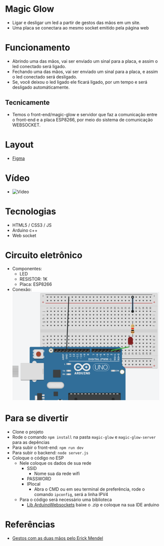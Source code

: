 # Magic Glow
- Ligar e desligar um led a partir de gestos das mãos em um site. 
- Uma placa se conectara ao mesmo socket emitido pela página web 

# Funcionamento
- Abrindo uma das mãos, vai ser enviado um sinal para a placa, e assim o led conectado será ligado. 
- Fechando uma das mãos, vai ser enviado um sinal para a placa, e assim o led conectado será desligado. 
- Se, você deixou o led ligado ele ficará ligado, por um tempo e será desligado automáticamente.

## Tecnicamente
- Temos o front-end/magic-glow e servidor que faz a comunicação entre o front-end e a placa ESP8266, por meio do sistema de comunicação WEBSOCKET.

# Layout
- [Figma](https://www.figma.com/design/TdetFT9IVp8JG6JoOVgbrh/TCC---PROJETO?node-id=0%3A1&t=rATlx3Um8LG6Ty1J-1)

# Vídeo
- ![Video](/Video-blink-led-with-gestures2.gif)

# Tecnologias
- HTML5 / CSS3 / JS
- Arduino c++
- Web socket

# Circuito eletrônico
- Componentes:
    - LED
    - RESISTOR: 1K
    - Placa: ESP8266
- Conexão:
    ![IMAGEM-CONEXAO](/Conexao.png)

# Para se divertir
- Clone o projeto
- Rode o comando `npm install` na pasta `magic-glow` e `magic-glow-server` para as depências
- Para subir o front-end: `npm run dev`
- Para subir o backend: `node server.js`
- Coloque o código no ESP
    - Nele coloque os dados de sua rede
        - SSID 
            - Nome sua da rede wifi
        - PASSWORD
        - IPlocal
            - Abra o CMD ou em seu terminal de preferência, rode o comando `ipconfig`, será a linha IPV4
    - Para o código será necessário uma biblioteca
        - [Lib ArduinoWebsockets](https://github.com/gilmaimon/ArduinoWebsockets/releases) baixe o .zip e coloque na sua IDE arduino 

# Referências
- [Gestos com as duas mãos pelo Erick Mendel](https://github.com/ErickWendel/fingerpose)
